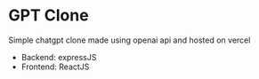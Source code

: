 # GPT Clone

Simple chatgpt clone made using openai api and hosted on vercel
- Backend: expressJS
- Frontend: ReactJS
